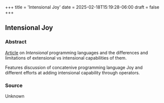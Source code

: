 +++
title = 'Intensional Joy'
date = 2025-02-18T15:19:28-06:00
draft = false
+++

## Intensional Joy

### Abstract

[Article](https://pithlessly.github.io/intensionaljoy.html) on _Intensional_ programming languages and the differences and limitations of extensional vs intensional capabilities of them.

Features discussion of concatenive programming language Joy and different efforts at adding intensional capability through operators.

### Source

Unknown